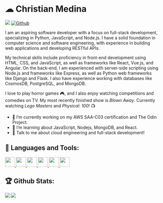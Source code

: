 # ☁ Christian Medina 
![](https://visitor-badge.laobi.icu/badge?page_id=cjmedina95.cjmedina95) [![Github](https://img.shields.io/github/followers/cjmedina95?label=Follow&style=social)](https://github.com/cjmedina95)
<!--
**cjmedina95/cjmedina95** is a ✨ _special_ ✨ repository because its `README.md` (this file) appears on your GitHub profile.

Here are some ideas to get you started:

- 🔭 I’m currently working on ...
- 🌱 I’m currently learning ...
- 👯 I’m looking to collaborate on ...
- 🤔 I’m looking for help with ...
- 💬 Ask me about ...
- 📫 How to reach me: ...
- 😄 Pronouns: ...
- ⚡ Fun fact: ...
-->

I am an aspiring software developer with a focus on full-stack development, specializing in Python, JavaScript, and Node.js. I have a solid foundation in computer science and software engineering, with experience in building web applications and developing RESTful APIs.

My technical skills include proficiency in front-end development using HTML, CSS, and JavaScript, as well as frameworks like React, Vue.js, and Angular. On the back-end, I am experienced with server-side scripting using Node.js and frameworks like Express, as well as Python web frameworks like Django and Flask. I also have experience working with databases like CosmosDB, PostgreSQL, and MongoDB.

I love to play horror games 🎮, and I also enjoy watching competitions and comedies on TV. My most recently finished show is *Blown Away*. Currently watching *Lego Masters* and *Physical: 100*! 📺

* 🔭 I’m currently working on my AWS SAA-C03 certification and The Odin Project.
* 💭 I’m learning about JavaScript, Nodejs, MongoDB, and React.
* 💬 Talk to me about cloud engineering and full-stack development!

## 🧰 Languages and Tools:
<p>
<a href= https://github.com/https://github.com/cjmedina95?tab=repositories&q=&type=&language=python&sort= > <img width ='32px' height='32px' src ='https://raw.githubusercontent.com/rahulbanerjee26/githubAboutMeGenerator/main/icons/python.svg'> </a>
<a href= https://github.com/https://github.com/cjmedina95?tab=repositories&q=&type=&language=javascript&sort= > <img width ='32px' height='32px' src ='https://raw.githubusercontent.com/rahulbanerjee26/githubAboutMeGenerator/main/icons/javascript.svg'> </a>
<a href= https://github.com/https://github.com/cjmedina95?tab=repositories&q=&type=&language=html&sort= > <img width ='32px' height='32px' src ='https://raw.githubusercontent.com/rahulbanerjee26/githubAboutMeGenerator/main/icons/html.svg'> </a>
<a href= https://github.com/https://github.com/cjmedina95?tab=repositories&q=&type=&language=css&sort= > <img width ='32px' height='32px' src ='https://raw.githubusercontent.com/rahulbanerjee26/githubAboutMeGenerator/main/icons/css.svg'> </a>
<a href= https://github.com/https://github.com/cjmedina95?tab=repositories&q=&type=&language=aws&sort= > <img width ='32px' height='32px' src ='https://raw.githubusercontent.com/rahulbanerjee26/githubAboutMeGenerator/main/icons/aws.svg'> </a>
<a href= https://github.com/https://github.com/cjmedina95?tab=repositories&q=&type=&language=azure&sort= > <img width ='32px' height='32px' src ='https://raw.githubusercontent.com/rahulbanerjee26/githubAboutMeGenerator/main/icons/azure.svg'> </a>
</p>

## :trophy: Github Stats:

<div>
<a href="https://github-readme-stats.vercel.app/api?username=cjmedina95&theme=tokyonight">
  <img  align="left" src="https://github-readme-stats.vercel.app/api?username=cjmedina95&count_private=true&show_icons=true&theme=tokyonight" />
</a>
<a href="https://github-readme-stats.vercel.app/api/top-langs/?username=cjmedina95&hide=php&theme=tokyonight">
  <img align="left" src="https://github-readme-stats.vercel.app/api/top-langs/?username=cjmedina95&hide=php&theme=tokyonight" />
</a>
</div>
